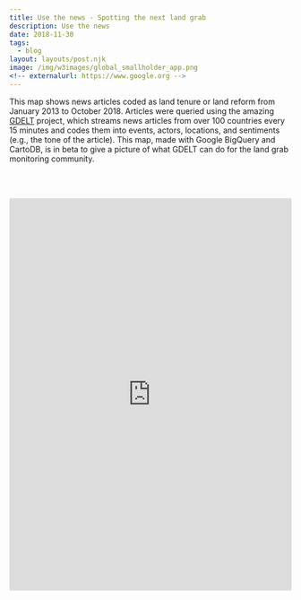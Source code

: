 ```yaml
---
title: Use the news - Spotting the next land grab
description: Use the news
date: 2018-11-30
tags:
  - blog
layout: layouts/post.njk
image: /img/w3images/global_smallholder_app.png
<!-- externalurl: https://www.google.org -->
---
```


This map shows news articles coded as land tenure or land reform from January 2013 to October 2018. Articles were queried using the amazing [GDELT](https://www.gdeltproject.org/) project, which streams news articles from over 100 countries every 15 minutes and codes them into events, actors, locations, and sentiments (e.g., the tone of the article). This map, made with Google BigQuery and CartoDB, is in beta to give a picture of what GDELT can do for the land grab monitoring community.

<br><br>

<iframe width="100%" height="700" frameborder="0" src="https://vinnyricciardi.carto.com/builder/7c08d15d-cb86-4f7b-818e-151acc0ed4a0/embed" allowfullscreen webkitallowfullscreen mozallowfullscreen oallowfullscreen msallowfullscreen></iframe>

<br><br>